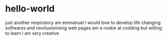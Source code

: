 # hello-world
just another respiratory
am emmanuel i would love to develop life changing softwares  and revolusionising web pages
am a rookie at codding but willing to learn
i am very creative 
